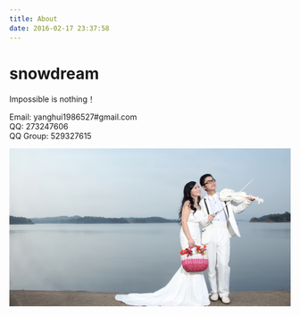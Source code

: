 ```yaml
---
title: About
date: 2016-02-17 23:37:58
---
```


# snowdream
Impossible is nothing！

Email: yanghui1986527#gmail.com   
QQ: 273247606       
QQ Group: 529327615

![about.jpg](about.jpg)
